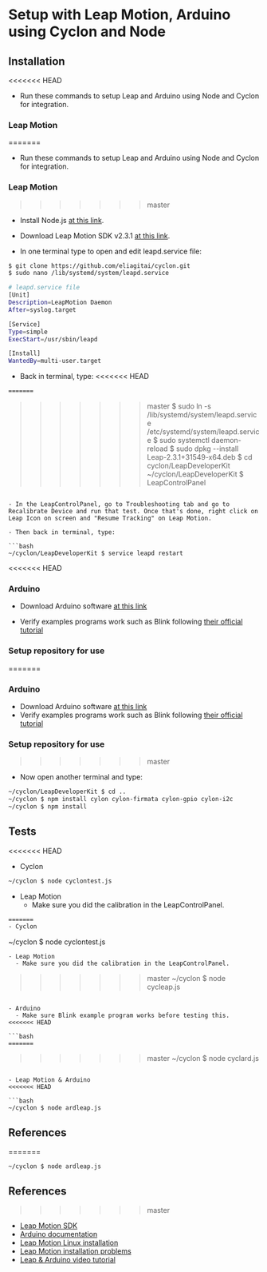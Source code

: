 # Setup with Leap Motion, Arduino using Cyclon and Node

## Installation
<<<<<<< HEAD

- Run these commands to setup Leap and Arduino using Node and Cyclon for integration.

### Leap Motion

=======
- Run these commands to setup Leap and Arduino using Node and Cyclon for integration.

### Leap Motion
>>>>>>> master
- Install Node.js [at this link](https://nodejs.org/en/download/).
- Download Leap Motion SDK v2.3.1 [at this link](https://developer-archive.leapmotion.com/downloads/external/skeletal-beta/linux?version=2.3.1.31549).

- In one terminal type to open and edit leapd.service file:

```bash
$ git clone https://github.com/eliagitai/cyclon.git
$ sudo nano /lib/systemd/system/leapd.service

# leapd.service file
[Unit]
Description=LeapMotion Daemon
After=syslog.target

[Service]
Type=simple
ExecStart=/usr/sbin/leapd

[Install]
WantedBy=multi-user.target
```

- Back in terminal, type:
<<<<<<< HEAD

```bash
=======
```
>>>>>>> master
$ sudo ln -s /lib/systemd/system/leapd.service /etc/systemd/system/leapd.service
$ sudo systemctl daemon-reload
$ sudo dpkg --install Leap-2.3.1+31549-x64.deb
$ cd cyclon/LeapDeveloperKit
~/cyclon/LeapDeveloperKit  $ LeapControlPanel
```

- In the LeapControlPanel, go to Troubleshooting tab and go to Recalibrate Device and run that test. Once that's done, right click on Leap Icon on screen and "Resume Tracking" on Leap Motion.

- Then back in terminal, type:

```bash
~/cyclon/LeapDeveloperKit $ service leapd restart
```
<<<<<<< HEAD

### Arduino

- Download Arduino software [at this link](https://www.arduino.cc/download_handler.php)

- Verify examples programs work such as Blink following [their official tutorial](https://www.arduino.cc/en/Tutorial/Blink)

### Setup repository for use

=======
### Arduino
- Download Arduino software [at this link](https://www.arduino.cc/download_handler.php)
- Verify examples programs work such as Blink following [their official tutorial](https://www.arduino.cc/en/Tutorial/Blink)
### Setup repository for use
>>>>>>> master
- Now open another terminal and type:

```bash
~/cyclon/LeapDeveloperKit $ cd ..
~/cyclon $ npm install cylon cylon-firmata cylon-gpio cylon-i2c
~/cyclon $ npm install
```

## Tests
<<<<<<< HEAD

- Cyclon

```bash
~/cyclon $ node cyclontest.js
```

- Leap Motion
  - Make sure you did the calibration in the LeapControlPanel.

```bash
=======
- Cyclon
```
~/cyclon $ node cyclontest.js
```
- Leap Motion
  - Make sure you did the calibration in the LeapControlPanel.
```
>>>>>>> master
~/cyclon $ node cycleap.js
```

- Arduino
  - Make sure Blink example program works before testing this.
<<<<<<< HEAD

```bash
=======
```
>>>>>>> master
~/cyclon $ node cyclard.js
```

- Leap Motion & Arduino
<<<<<<< HEAD

```bash
~/cyclon $ node ardleap.js
```

## References

=======
```
~/cyclon $ node ardleap.js
```
## References
>>>>>>> master
- [Leap Motion SDK](https://developer.leapmotion.com/sdk/v2)
- [Arduino documentation](https://www.arduino.cc/en/Tutorial/Blink)
- [Leap Motion Linux installation](https://support.leapmotion.com/hc/en-us/articles/223782608-Linux-Installation)
- [Leap Motion installation problems](https://askubuntu.com/questions/1008964/problems-installing-leap-motion-orion/1009297)
- [Leap & Arduino video tutorial](https://www.youtube.com/watch?v=LGHICw8Fxz0)